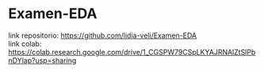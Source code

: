 # Examen-EDA
link repositorio: https://github.com/lidia-veli/Examen-EDA  
link colab: https://colab.research.google.com/drive/1_CGSPW79CSpLKYAJRNAlZtSlPbnDYlap?usp=sharing
